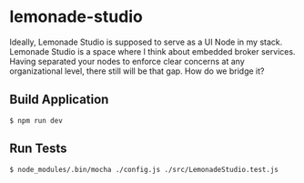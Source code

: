 # lemonade-studio
Ideally, Lemonade Studio is supposed to serve as a UI Node in my stack. Lemonade Studio is a space where I think about embedded broker services. Having separated your nodes to enforce clear concerns at any organizational level, there still will be that gap. How do we bridge it?

## Build Application

``` 
$ npm run dev
```

## Run Tests

``` 
$ node_modules/.bin/mocha ./config.js ./src/LemonadeStudio.test.js
```

